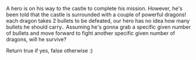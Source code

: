 A hero is on his way to the castle to complete his mission. 
However, he's been told that the castle is surrounded with a couple of powerful dragons! each dragon takes 2 bullets to be defeated, our hero has no idea how many bullets he should carry.. 
Assuming he's gonna grab a specific given number of bullets and move forward to fight another specific given number of dragons, will he survive?

Return true if yes, false otherwise :)
